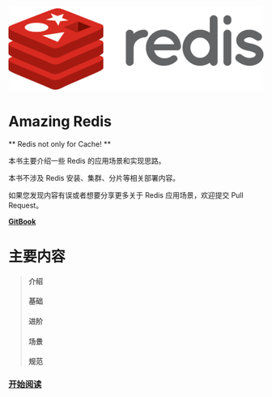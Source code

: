 ![redis](/assets/p1432653421.74.png)

# Amazing Redis

** Redis not only for Cache! **

本书主要介绍一些 Redis 的应用场景和实现思路。

本书不涉及 Redis 安装、集群、分片等相关部署内容。

如果您发现内容有误或者想要分享更多关于 Redis 应用场景，欢迎提交 Pull Request。

[**GitBook**](https://84hero.gitbooks.io/redis_in_action/)

# 主要内容

> #### 介绍
>
> #### 基础
>
> #### 进阶
>
> #### 场景
>
> #### 规范

### [开始阅读](/ru-men/shi-yao-shi-redis.md)



